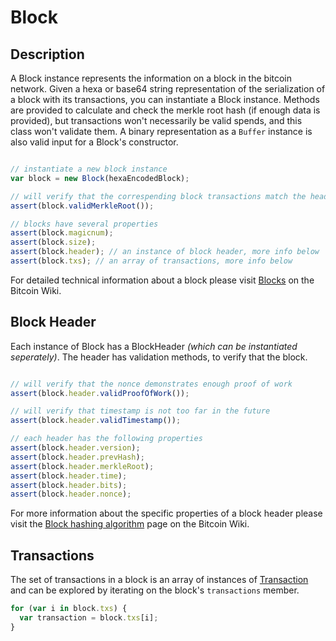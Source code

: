 # Block

## Description

A Block instance represents the information on a block in the bitcoin network. Given a hexa or base64 string representation of the serialization of a block with its transactions, you can instantiate a Block instance. Methods are provided to calculate and check the merkle root hash (if enough data is provided), but transactions won't necessarily be valid spends, and this class won't validate them. A binary representation as a `Buffer` instance is also valid input for a Block's constructor. 

```javascript

// instantiate a new block instance
var block = new Block(hexaEncodedBlock);

// will verify that the correspending block transactions match the header
assert(block.validMerkleRoot());

// blocks have several properties
assert(block.magicnum);
assert(block.size);
assert(block.header); // an instance of block header, more info below
assert(block.txs); // an array of transactions, more info below

```

For detailed technical information about a block please visit [Blocks](https://en.bitcoin.it/wiki/Blocks#Block_structure) on the Bitcoin Wiki.

## Block Header

Each instance of Block has a BlockHeader *(which can be instantiated seperately)*. The header has validation methods, to verify that the block.

```javascript

// will verify that the nonce demonstrates enough proof of work
assert(block.header.validProofOfWork());

// will verify that timestamp is not too far in the future
assert(block.header.validTimestamp());

// each header has the following properties
assert(block.header.version);
assert(block.header.prevHash);
assert(block.header.merkleRoot);
assert(block.header.time);
assert(block.header.bits);
assert(block.header.nonce);

```
For more information about the specific properties of a block header please visit the [Block hashing algorithm](https://en.bitcoin.it/wiki/Block_hashing_algorithm) page on the Bitcoin Wiki.

## Transactions

The set of transactions in a block is an array of instances of [Transaction](Transaction.md) and can be explored by iterating on the block's `transactions` member.

```javascript
for (var i in block.txs) {
  var transaction = block.txs[i];
}
```

